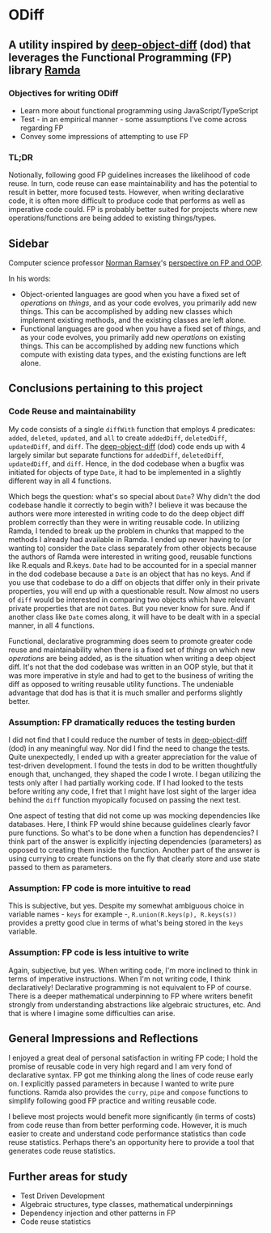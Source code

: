 # ODiff 

## A utility inspired by [deep-object-diff](https://github.com/mattphillips/deep-object-diff) (dod) that leverages the Functional Programming (FP) library [Ramda](https://github.com/ramda/ramda)

### Objectives for writing ODiff

- Learn more about functional programming using JavaScript/TypeScript
- Test - in an empirical manner - some assumptions I've come across regarding FP
- Convey some impressions of attempting to use FP

### TL;DR

Notionally, following good FP guidelines increases the likelihood of code reuse. In turn, code reuse can ease maintainability and has the potential to result in better, more focused tests. However, when writing declarative code, it is often more difficult to produce code that performs as well as imperative code could. FP is probably better suited for projects where new operations/functions are being added to existing things/types.

## Sidebar

Computer science professor [Norman Ramsey](https://www.cs.tufts.edu/~nr/)'s [perspective on FP and OOP](https://stackoverflow.com/questions/2078978/functional-programming-vs-object-oriented-programming/2079678#2079678).

In his words:

- Object-oriented languages are good when you have a fixed set of *operations* on *things*, and as your code evolves, you primarily add new things.  This can be  accomplished by adding new classes which implement existing methods, and the existing classes are left alone.
- Functional languages are good when you have a fixed set of  *things*, and as your code evolves, you primarily add new *operations* on existing things. This can be accomplished by adding new functions  which compute with existing data types, and the existing functions are left alone.

## Conclusions pertaining to this project

### Code Reuse and maintainability

My code consists of a single `diffWith` function that employs 4 predicates: `added`, `deleted`, `updated`, and `all` to create `addedDiff`, `deletedDiff`, `updatedDiff`, and `diff`. The [deep-object-diff](https://github.com/mattphillips/deep-object-diff) (dod) code ends up with 4 largely similar but separate functions for `addedDiff`, `deletedDiff`, `updatedDiff`, and `diff`. Hence, in the dod codebase when a bugfix was initiated for objects of type `Date`, it had to be implemented in a slightly different way in all 4 functions. 

Which begs the question: what's so special about `Date`? Why didn't the dod codebase handle it correctly to begin with? I believe it was because the authors were more interested in writing code to do the deep object diff problem correctly than they were in writing reusable code. In utilizing Ramda, I tended to break up the problem in chunks that mapped to the methods I already had available in Ramda. I ended up never having to (or wanting to) consider the `Date` class separately from other objects because the authors of Ramda were interested in writing good, reusable functions like R.equals and R.keys. `Date` had to be accounted for in a special manner in the dod codebase because a `Date` is an object that has no keys. And if you use that codebase to do a diff on objects that differ only in their private properties, you will end up with a questionable result. Now almost no users of `diff` would be interested in comparing two objects which have relevant private properties that are not `Date`s. But you never know for sure. And if another class like `Date` comes along, it will have to be dealt with in a special manner, in all 4 functions.  

Functional, declarative programming does seem to promote greater code reuse and maintainability when there is a fixed set of *things* on which new *operations* are being added, as is the situation when writing a deep object diff. It's not that the dod codebase was written in an OOP style, but that it was more imperative in style and had to get to the business of writing the diff as opposed to writing reusable utility functions. The undeniable advantage that dod has is that it is much smaller and performs slightly better. 

### Assumption: FP dramatically reduces the testing burden

I did not find that I could reduce the number of tests in [deep-object-diff](https://github.com/mattphillips/deep-object-diff) (dod) in any meaningful way. Nor did I find the need to change the tests. Quite unexpectedly, I ended up with a greater appreciation for the value of test-driven development. I found the tests in dod to be written thoughtfully enough that, unchanged, they shaped the code I wrote. I began utilizing the tests only after I had partially working code. If I had looked to the tests before writing any code, I fret that I might have lost sight of the larger idea behind the `diff` function myopically focused on passing the next test.

One aspect of testing that did not come up was mocking dependencies like databases. Here, I think FP would shine because guidelines clearly favor pure functions. So what's to be done when a function has dependencies? I think part of the answer is explicitly injecting dependencies (parameters) as opposed to creating them inside the function. Another part of the answer is using currying to create functions on the fly that clearly store and use state passed to them as parameters. 

### Assumption: FP code is more intuitive to read

This is subjective, but yes. Despite my somewhat ambiguous choice in variable names - `keys` for example -, `R.union(R.keys(p), R.keys(s))` provides a pretty good clue in terms of what's being stored in the `keys` variable. 

### Assumption: FP code is less intuitive to write

Again, subjective, but yes. When writing code, I'm more inclined to think in terms of imperative instructions. When I'm not writing code, I think declaratively! Declarative programming is not equivalent to FP of course. There is a deeper mathematical underpinning to FP where writers benefit strongly from understanding abstractions like algebraic structures, etc. And that is where I imagine some difficulties can arise.

## General Impressions and Reflections

I enjoyed a great deal of personal satisfaction in writing FP code; I hold the promise of reusable code in very high regard and I am very fond of declarative syntax. FP got me thinking along the lines of code reuse early on. I explicitly passed parameters in because I wanted to write pure functions. Ramda also provides the `curry`, `pipe` and `compose` functions to simplify following good FP practice and writing reusable code.

I believe most projects would benefit more significantly (in terms of costs) from code reuse than from better performing code. However, it is much easier to create and understand code performance statistics than code reuse statistics. Perhaps there's an opportunity here to provide a tool that generates code reuse statistics.  

## Further areas for study

- Test Driven Development
- Algebraic structures, type classes, mathematical underpinnings
- Dependency injection and other patterns in FP
- Code reuse statistics